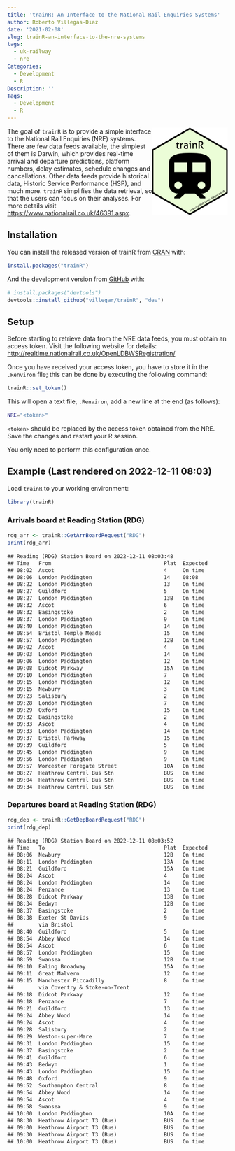 ```yaml
---
title: 'trainR: An Interface to the National Rail Enquiries Systems'
author: Roberto Villegas-Diaz
date: '2021-02-08'
slug: trainR-an-interface-to-the-nre-systems
tags:
  - uk-railway
  - nre
Categories:
  - Development
  - R
Description: ''
Tags:
  - Development
  - R
---
```


<img src="https://raw.githubusercontent.com/villegar/trainR/main/inst/images/logo.png" alt="logo" align="right" height=200px/>

The goal of `trainR` is to provide a simple interface to the 
National Rail Enquiries (NRE) systems. There are few data feeds 
available, the simplest of them is Darwin, which provides real-time 
arrival and departure predictions, platform numbers, delay estimates, 
schedule changes and cancellations. Other data feeds provide historical 
data, Historic Service Performance (HSP), and much more. `trainR` 
simplifies the data retrieval, so that the users can focus on their 
analyses. For more details visit 
https://www.nationalrail.co.uk/46391.aspx.

## Installation

You can install the released version of trainR from [CRAN](https://CRAN.R-project.org) with:

``` r
install.packages("trainR")
```

And the development version from [GitHub](https://github.com/) with:

``` r
# install.packages("devtools")
devtools::install_github("villegar/trainR", "dev")
```

## Setup
Before starting to retrieve data from the NRE data feeds, you must obtain an access token. 
Visit the following website for details: http://realtime.nationalrail.co.uk/OpenLDBWSRegistration/

Once you have received your access token, you have to store it in the `.Renviron` file; this can be 
done by executing the following command:


```r
trainR::set_token()
```

This will open a text file, `.Renviron`, add a new line at the end (as follows):

```bash
NRE="<token>"
```

`<token>` should be replaced by the access token obtained from the NRE. Save the changes and restart 
your R session.

You only need to perform this configuration once.

## Example (Last rendered on 2022-12-11 08:03)

Load `trainR` to your working environment:

```r
library(trainR)
```

### Arrivals board at Reading Station (RDG)


```r
rdg_arr <- trainR::GetArrBoardRequest("RDG")
print(rdg_arr)
```

```
## Reading (RDG) Station Board on 2022-12-11 08:03:48
## Time   From                                    Plat  Expected
## 08:02  Ascot                                   4     On time
## 08:06  London Paddington                       14    08:08
## 08:22  London Paddington                       13    On time
## 08:27  Guildford                               5     On time
## 08:27  London Paddington                       13B   On time
## 08:32  Ascot                                   6     On time
## 08:32  Basingstoke                             2     On time
## 08:37  London Paddington                       9     On time
## 08:40  London Paddington                       14    On time
## 08:54  Bristol Temple Meads                    15    On time
## 08:57  London Paddington                       12B   On time
## 09:02  Ascot                                   4     On time
## 09:03  London Paddington                       14    On time
## 09:06  London Paddington                       12    On time
## 09:08  Didcot Parkway                          15A   On time
## 09:10  London Paddington                       7     On time
## 09:15  London Paddington                       12    On time
## 09:15  Newbury                                 3     On time
## 09:23  Salisbury                               2     On time
## 09:28  London Paddington                       7     On time
## 09:29  Oxford                                  15    On time
## 09:32  Basingstoke                             2     On time
## 09:33  Ascot                                   4     On time
## 09:33  London Paddington                       14    On time
## 09:37  Bristol Parkway                         15    On time
## 09:39  Guildford                               5     On time
## 09:45  London Paddington                       9     On time
## 09:56  London Paddington                       9     On time
## 09:57  Worcester Foregate Street               10A   On time
## 08:27  Heathrow Central Bus Stn                BUS   On time
## 09:04  Heathrow Central Bus Stn                BUS   On time
## 09:34  Heathrow Central Bus Stn                BUS   On time
```

### Departures board at Reading Station (RDG)


```r
rdg_dep <- trainR::GetDepBoardRequest("RDG")
print(rdg_dep)
```

```
## Reading (RDG) Station Board on 2022-12-11 08:03:52
## Time   To                                      Plat  Expected
## 08:06  Newbury                                 12B   On time
## 08:11  London Paddington                       13A   On time
## 08:21  Guildford                               15A   On time
## 08:24  Ascot                                   4     On time
## 08:24  London Paddington                       14    On time
## 08:24  Penzance                                13    On time
## 08:28  Didcot Parkway                          13B   On time
## 08:34  Bedwyn                                  12B   On time
## 08:37  Basingstoke                             2     On time
## 08:38  Exeter St Davids                        9     On time
##        via Bristol                             
## 08:40  Guildford                               5     On time
## 08:54  Abbey Wood                              14    On time
## 08:54  Ascot                                   6     On time
## 08:57  London Paddington                       15    On time
## 08:59  Swansea                                 12B   On time
## 09:10  Ealing Broadway                         15A   On time
## 09:11  Great Malvern                           12    On time
## 09:15  Manchester Piccadilly                   8     On time
##        via Coventry & Stoke-on-Trent           
## 09:18  Didcot Parkway                          12    On time
## 09:18  Penzance                                7     On time
## 09:21  Guildford                               13    On time
## 09:24  Abbey Wood                              14    On time
## 09:24  Ascot                                   4     On time
## 09:28  Salisbury                               2     On time
## 09:29  Weston-super-Mare                       7     On time
## 09:31  London Paddington                       15    On time
## 09:37  Basingstoke                             2     On time
## 09:41  Guildford                               6     On time
## 09:43  Bedwyn                                  1     On time
## 09:43  London Paddington                       15    On time
## 09:48  Oxford                                  9     On time
## 09:52  Southampton Central                     8     On time
## 09:54  Abbey Wood                              14    On time
## 09:54  Ascot                                   4     On time
## 09:58  Swansea                                 9     On time
## 10:00  London Paddington                       10A   On time
## 08:30  Heathrow Airport T3 (Bus)               BUS   On time
## 09:00  Heathrow Airport T3 (Bus)               BUS   On time
## 09:30  Heathrow Airport T3 (Bus)               BUS   On time
## 10:00  Heathrow Airport T3 (Bus)               BUS   On time
```
